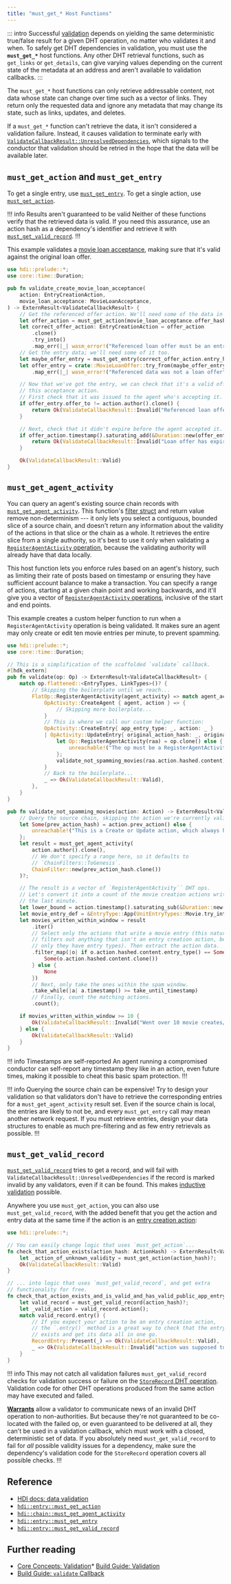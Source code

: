 ```yaml
---
title: "must_get_* Host Functions"
---
```


::: intro
Successful [validation](/build/validation) depends on yielding the same deterministic true/false result for a given DHT operation, no matter who validates it and when. To safely get DHT dependencies in validation, you must use the **`must_get_*`** host functions. Any other DHT retrieval functions, such as `get_links` or `get_details`, can give varying values depending on the current state of the metadata at an address and aren't available to validation callbacks.
:::

The `must_get_*` host functions can only retrieve addressable content, not data whose state can change over time such as a vector of links. They return only the requested data and ignore any metadata that may change its state, such as links, updates, and deletes.

If a `must_get_*` function can't retrieve the data, it isn't considered a validation failure. Instead, it causes validation to terminate early with [`ValidateCallbackResult::UnresolvedDependencies`](https://docs.rs/holochain_integrity_types/latest/holochain_integrity_types/validate/enum.ValidateCallbackResult.html#variant.UnresolvedDependencies), which signals to the conductor that validation should be retried in the hope that the data will be available later.

## `must_get_action` and `must_get_entry`

To get a single entry, use [`must_get_entry`](https://docs.rs/hdi/latest/hdi/entry/fn.must_get_entry.html). To get a single action, use [`must_get_action`](https://docs.rs/hdi/latest/hdi/entry/fn.must_get_action.html).

!!! info Results aren't guaranteed to be valid
Neither of these functions verify that the retrieved data is valid. If you need this assurance, use an action hash as a dependency's identifier and retrieve it with [`must_get_valid_record`](#must-get-valid-record).
!!!

This example validates a [movie loan acceptance](/build/identifiers/#in-dht-data), making sure that it's valid against the original loan offer.

```rust
use hdi::prelude::*;
use core::time::Duration;

pub fn validate_create_movie_loan_acceptance(
    action: EntryCreationAction,
    movie_loan_acceptance: MovieLoanAcceptance,
) -> ExternResult<ValidateCallbackResult> {
    // Get the referenced offer action. We'll need some of the data in there.
    let offer_action = must_get_action(movie_loan_acceptance.offer_hash.clone())?.hashed.content;
    let correct_offer_action: EntryCreationAction = offer_action
        .clone()
        .try_into()
        .map_err(|_| wasm_error!("Referenced loan offer must be an entry creation action"))?;
    // Get the entry data; we'll need some of it too.
    let maybe_offer_entry = must_get_entry(correct_offer_action.entry_hash().clone())?.content;
    let offer_entry = crate::MovieLoanOffer::try_from(maybe_offer_entry)
        .map_err(|_| wasm_error!("Referenced data was not a loan offer"))?;

    // Now that we've got the entry, we can check that it's a valid offer for
    // this acceptance action.
    // First check that it was issued to the agent who's accepting it.
    if offer_entry.offer_to != action.author().clone() {
        return Ok(ValidateCallbackResult::Invalid("Referenced loan offer wasn't issued to accepting agent".into()));
    }

    // Next, check that it didn't expire before the agent accepted it.
    if offer_action.timestamp().saturating_add(&Duration::new(offer_entry.offer_expires_seconds.into(), 0)) < action.timestamp().clone() {
        return Ok(ValidateCallbackResult::Invalid("Loan offer has expired".into()));
    }

    Ok(ValidateCallbackResult::Valid)
}
```

## `must_get_agent_activity`

You can query an agent's existing source chain records with [`must_get_agent_activity`](https://docs.rs/hdi/latest/hdi/chain/fn.must_get_agent_activity.html). This function's [filter struct](https://docs.rs/holochain_integrity_types/latest/holochain_integrity_types/chain/struct.ChainFilter.html) and return value remove non-determinism --- it only lets you select a contiguous, bounded slice of a source chain, and doesn't return any information about the validity of the actions in that slice or the chain as a whole. It retrieves the entire slice from a single authority, so it's best to use it only when validating a [`RegisterAgentActivity` operation](/build/dht-operations/#register-agent-activity), because the validating authority will already have that data locally.

This host function lets you enforce rules based on an agent's history, such as limiting their rate of posts based on timestamp or ensuring they have sufficient account balance to make a transaction. You can specify a range of actions, starting at a given chain point and working backwards, and it'll give you a vector of [`RegisterAgentActivity` operations](/build/dht-operations/#register-agent-activity), inclusive of the start and end points.

This example creates a custom helper function to run when a `RegisterAgentActivity` operation is being validated. It makes sure an agent may only create or edit ten movie entries per minute, to prevent spamming. <!-- TODO: rewrite this if https://github.com/holochain/holochain/pull/5015 (chain filters until timestamp) is accepted -->

```rust
use hdi::prelude::*;
use core::time::Duration;

// This is a simplification of the scaffolded `validate` callback.
#[hdk_extern]
pub fn validate(op: Op) -> ExternResult<ValidateCallbackResult> {
    match op.flattened::<EntryTypes, LinkTypes>()? {
        // Skipping the boilerplate until we reach...
        FlatOp::RegisterAgentActivity(agent_activity) => match agent_activity {
            OpActivity::CreateAgent { agent, action } => {
                // Skipping more boilerplate...
            }
            // This is where we call our custom helper function:
            OpActivity::CreateEntry{ app_entry_type: _, action: _ }
            | OpActivity::UpdateEntry{ original_action_hash: _, original_entry_hash: _, app_entry_type: _, action: _ } => {
                let Op::RegisterAgentActivity(raa) = op.clone() else {
                    unreachable!("The op must be a RegisterAgentActivity op");
                };
                validate_not_spamming_movies(raa.action.hashed.content)
            }
            // Back to the boilerplate...
            _ => Ok(ValidateCallbackResult::Valid),
        },
    }
}

pub fn validate_not_spamming_movies(action: Action) -> ExternResult<ValidateCallbackResult> {
    // Query the source chain, skipping the action we're currently validating.
    let Some(prev_action_hash) = action.prev_action() else {
        unreachable!("This is a Create or Update action, which always has a prev_action_hash");
    };
    let result = must_get_agent_activity(
        action.author().clone(),
        // We don't specify a range here, so it defaults to
        // `ChainFilters::ToGenesis`.
        ChainFilter::new(prev_action_hash.clone())
    )?;

    // The result is a vector of `RegisterAgentActivity`` DHT ops.
    // Let's convert it into a count of the movie creation actions written in
    // the last minute.
    let lower_bound = action.timestamp().saturating_sub(&Duration::new(60, 0));
    let movie_entry_def = &EntryType::App(UnitEntryTypes::Movie.try_into()?);
    let movies_written_within_window = result
        .iter()
        // Select only the actions that write a movie entry (this naturally
        // filters out anything that isn't an entry creation action, because
        // only they have entry types). Then extract the action data.
        .filter_map(|o| if o.action.hashed.content.entry_type() == Some(movie_entry_def) {
            Some(o.action.hashed.content.clone())
        } else {
            None
        })
        // Next, only take the ones within the spam window.
        .take_while(|a| a.timestamp() >= take_until_timestamp)
        // Finally, count the matching actions.
        .count();

    if movies_written_within_window >= 10 {
        Ok(ValidateCallbackResult::Invalid("Went over 10 movie creates/edits in a minute".into()))
    } else {
        Ok(ValidateCallbackResult::Valid)
    }
}
```

!!! info Timestamps are self-reported
An agent running a compromised conductor can self-report any timestamp they like in an action, even future times, making it possible to cheat this basic spam protection.
!!!

!!! info Querying the source chain can be expensive!
Try to design your validation so that validators don't have to retrieve the corresponding entries for a `must_get_agent_activity` result set. Even if the source chain is local, the entries are likely to not be, and every `must_get_entry` call may mean another network request. If you must retrieve entries, design your data structures to enable as much pre-filtering and as few entry retrievals as possible.
!!!

## `must_get_valid_record`

[`must_get_valid_record`](https://docs.rs/hdi/latest/hdi/entry/fn.must_get_valid_record.html) tries to get a record, and will fail with `ValidateCallbackResult::UnresolvedDependencies` if the record is marked invalid by any validators, even if it can be found. This makes [inductive validation](/build/validate-callback/#inductive-validation) possible.

Anywhere you use `must_get_action`, you can also use `must_get_valid_record`, with the added benefit that you get the action and entry data at the same time if the action is an [entry creation action](/build/entries/#entries-and-actions):

```rust
use hdi::prelude::*;

// You can easily change logic that uses `must_get_action`...
fn check_that_action_exists(action_hash: ActionHash) -> ExternResult<ValidateCallbackResult> {
    let _action_of_unknown_validity = must_get_action(action_hash)?;
    Ok(ValidateCallbackResult::Valid)
}

// ... into logic that uses `must_get_valid_record`, and get extra
// functionality for free.
fn check_that_action_exists_and_is_valid_and_has_valid_public_app_entry(action_hash: ActionHash) -> ExternResult<ValidateCallbackResult> {
    let valid_record = must_get_valid_record(action_hash)?;
    let _valid_action = valid_record.action();
    match valid_record.entry() {
        // If you expect your action to be an entry creation action,
        // the `.entry()` method is a great way to check that the entry
        // exists and get its data all in one go.
        RecordEntry::Present(_) => Ok(ValidateCallbackResult::Valid),
        _ => Ok(ValidateCallbackResult::Invalid("action was supposed to create a public entry, but no entry was published".into()))
    }
}
```

!!! info This may not catch all validation failures
`must_get_valid_record` checks for validation success or failure on the [`StoreRecord` DHT operation](/build/dht-operations/#store-record). Validation code for other DHT operations produced from the same action may have executed and failed.

[**Warrants**](/resources/glossary/#warrant) allow a validator to communicate news of an invalid DHT operation to non-authorities. But because they're not guaranteed to be co-located with the failed op, or even guaranteed to be delivered at all, they can't be used in a validation callback, which must work with a closed, deterministic set of data. If you absolutely need `must_get_valid_record` to fail for _all_ possible validity issues for a dependency, make sure the dependency's validation code for the `StoreRecord` operation covers all possible checks.
!!!

## Reference

* [HDI docs: data validation](https://docs.rs/hdi/latest/hdi/#data-validation)
* [`hdi::entry::must_get_action`](https://docs.rs/hdi/latest/hdi/entry/fn.must_get_action.html)
* [`hdi::chain::must_get_agent_activity`](https://docs.rs/hdi/latest/hdi/chain/fn.must_get_agent_activity.html)
* [`hdi::entry::must_get_entry`](https://docs.rs/hdi/latest/hdi/entry/fn.must_get_entry.html)
* [`hdi::entry::must_get_valid_record`](https://docs.rs/hdi/latest/hdi/entry/fn.must_get_valid_record.html)

## Further reading

* [Core Concepts: Validation](/concepts/7_validation/)* [Build Guide: Validation](/build/validation/)
* [Build Guide: `validate` Callback](/build/validate-callback/)